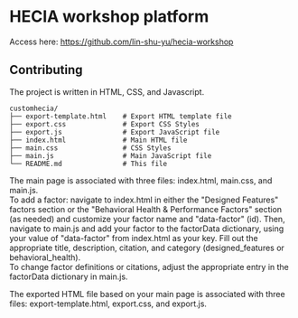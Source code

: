 # HECIA workshop platform

Access here: https://github.com/lin-shu-yu/hecia-workshop <br>

## Contributing

The project is written in HTML, CSS, and Javascript. <br>

```
customhecia/
├── export-template.html    # Export HTML template file
├── export.css              # Export CSS Styles
├── export.js               # Export JavaScript file
├── index.html              # Main HTML file
├── main.css                # CSS Styles
├── main.js                 # Main JavaScript file
└── README.md               # This file
```

The main page is associated with three files: index.html, main.css, and main.js. <br>
To add a factor: navigate to index.html in either the "Designed Features" factors section or the "Behavioral Health & Performance Factors" section (as needed) and customize your factor name and "data-factor" (id). Then, navigate to main.js and add your factor to the factorData dictionary, using your value of "data-factor" from index.html as your key. Fill out the appropriate title, description, citation, and category (designed_features or behavioral_health). <br>
To change factor definitions or citations, adjust the appropriate entry in the factorData dictionary in main.js.<br>

The exported HTML file based on your main page is associated with three files: export-template.html, export.css, and export.js. <br>
